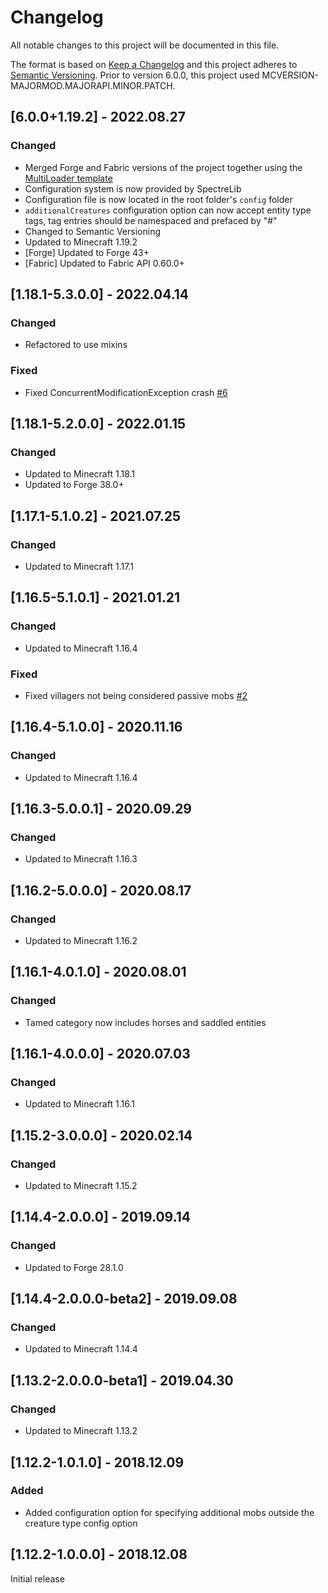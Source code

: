 # Changelog
All notable changes to this project will be documented in this file.

The format is based on [Keep a Changelog](http://keepachangelog.com/en/1.0.0/) and this project adheres to [Semantic Versioning](http://semver.org/spec/v2.0.0.html).
Prior to version 6.0.0, this project used MCVERSION-MAJORMOD.MAJORAPI.MINOR.PATCH.

## [6.0.0+1.19.2] - 2022.08.27
### Changed
- Merged Forge and Fabric versions of the project together using the [MultiLoader template](https://github.com/jaredlll08/MultiLoader-Template)
- Configuration system is now provided by SpectreLib
- Configuration file is now located in the root folder's `config` folder
- `additionalCreatures` configuration option can now accept entity type tags, tag entries should be namespaced and
prefaced by "#"
- Changed to Semantic Versioning
- Updated to Minecraft 1.19.2
- [Forge] Updated to Forge 43+
- [Fabric] Updated to Fabric API 0.60.0+

## [1.18.1-5.3.0.0] - 2022.04.14
### Changed
- Refactored to use mixins
### Fixed
- Fixed ConcurrentModificationException crash [#6](https://github.com/TheIllusiveC4/BeaconsForAll/issues/6)

## [1.18.1-5.2.0.0] - 2022.01.15
### Changed
- Updated to Minecraft 1.18.1
- Updated to Forge 38.0+

## [1.17.1-5.1.0.2] - 2021.07.25
### Changed
- Updated to Minecraft 1.17.1

## [1.16.5-5.1.0.1] - 2021.01.21
### Changed
- Updated to Minecraft 1.16.4
### Fixed
- Fixed villagers not being considered passive mobs [#2](https://github.com/TheIllusiveC4/BeaconsForAll/issues/2)

## [1.16.4-5.1.0.0] - 2020.11.16
### Changed
- Updated to Minecraft 1.16.4

## [1.16.3-5.0.0.1] - 2020.09.29
### Changed
- Updated to Minecraft 1.16.3

## [1.16.2-5.0.0.0] - 2020.08.17
### Changed
- Updated to Minecraft 1.16.2

## [1.16.1-4.0.1.0] - 2020.08.01
### Changed
- Tamed category now includes horses and saddled entities

## [1.16.1-4.0.0.0] - 2020.07.03
### Changed
- Updated to Minecraft 1.16.1

## [1.15.2-3.0.0.0] - 2020.02.14
### Changed
- Updated to Minecraft 1.15.2

## [1.14.4-2.0.0.0] - 2019.09.14
### Changed
- Updated to Forge 28.1.0

## [1.14.4-2.0.0.0-beta2] - 2019.09.08
### Changed
- Updated to Minecraft 1.14.4

## [1.13.2-2.0.0.0-beta1] - 2019.04.30
### Changed
- Updated to Minecraft 1.13.2

## [1.12.2-1.0.1.0] - 2018.12.09
### Added
- Added configuration option for specifying additional mobs outside the creature type config option

## [1.12.2-1.0.0.0] - 2018.12.08
Initial release
